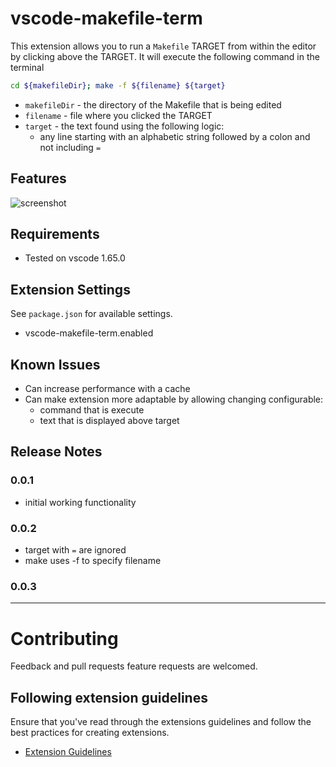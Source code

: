 # vscode-makefile-term 

This extension allows you to run a `Makefile` TARGET from within the
editor by clicking above the TARGET. It will execute the following command in the terminal

```bash
cd ${makefileDir}; make -f ${filename} ${target}
```

* `makefileDir` - the directory of the Makefile that is being edited
* `filename` - file where you clicked the TARGET
* `target`  - the text found using the following logic: 
  *  any line starting with an alphabetic string followed by a colon and not including `=`

## Features

![screenshot](https://raw.githubusercontent.com/lfmunoz/vscode-makefile-term/main/media/screenshot.png)


## Requirements

* Tested on vscode 1.65.0

## Extension Settings

See `package.json` for available settings. 

* vscode-makefile-term.enabled

## Known Issues

* Can increase performance with a cache
* Can make extension more adaptable by allowing changing configurable:
  * command that is execute
  * text that is displayed above target

## Release Notes

### 0.0.1

* initial working functionality

### 0.0.2

* target with `=` are ignored
* make uses -f to specify filename

### 0.0.3

-----------------------------------------------------------------------------------------------------------

# Contributing

Feedback and pull requests feature requests are welcomed. 

## Following extension guidelines

Ensure that you've read through the extensions guidelines and follow the best practices for creating extensions.

* [Extension Guidelines](https://code.visualstudio.com/api/references/extension-guidelines)

